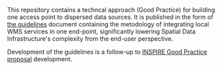 This repository contains a techncal approach (Good Practice) for building one access point to dispersed data sources. It is published in the form of [the guidelines](https://github.com/marty1357/gp-single-access-point/blob/main/gp-single-access-point.md) document containing the metodology of integrating local WMS services in one end-point, significantly lowering Spatial Data Infrastructure's complexity from the end-user perspective.

Development of the guidelines is a follow-up to [INSPIRE Good Practice proposal](https://inspire.ec.europa.eu/good-practice/building-one-access-point-dispersed-data-sources) development.
